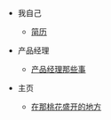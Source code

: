 * 我自己
  
  * [简历](my/jianli)

* 产品经理
  
  * [产品经理那些事](prodect/prodect-thing)

* 主页
  
  - [在那桃花盛开的地方](abc)
